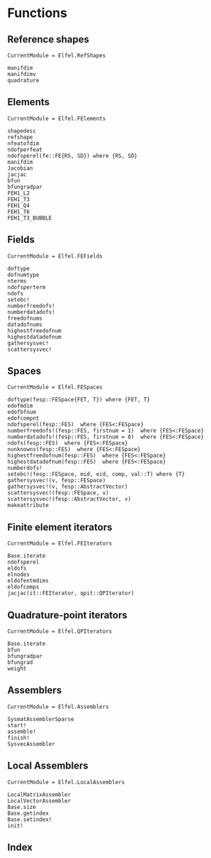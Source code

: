 # Functions

## Reference shapes

```@meta
CurrentModule = Elfel.RefShapes
```


```@docs
manifdim
manifdimv
quadrature
```


## Elements

```@meta
CurrentModule = Elfel.FElements
```

```@docs
shapedesc
refshape
nfeatofdim
ndofperfeat
ndofsperel(fe::FE{RS, SD}) where {RS, SD}
manifdim
Jacobian
jacjac
bfun
bfungradpar
FEH1_L2
FEH1_T3
FEH1_Q4
FEH1_T6
FEH1_T3_BUBBLE
```

## Fields

```@meta
CurrentModule = Elfel.FEFields
```

```@docs
doftype
dofnumtype
nterms
ndofsperterm
ndofs
setebc!
numberfreedofs!
numberdatadofs!
freedofnums
datadofnums
highestfreedofnum
highestdatadofnum
gathersysvec!
scattersysvec!
```

## Spaces

```@meta
CurrentModule = Elfel.FESpaces
```


```@docs
doftype(fesp::FESpace{FET, T}) where {FET, T}
edofmdim
edofbfnum
edofcompnt
ndofsperel(fesp::FES)  where {FES<:FESpace}
numberfreedofs!(fesp::FES, firstnum = 1)  where {FES<:FESpace}
numberdatadofs!(fesp::FES, firstnum = 0)  where {FES<:FESpace}
ndofs(fesp::FES)  where {FES<:FESpace}
nunknowns(fesp::FES)  where {FES<:FESpace}
highestfreedofnum(fesp::FES)  where {FES<:FESpace}
highestdatadofnum(fesp::FES)  where {FES<:FESpace}
numberdofs!
setebc!(fesp::FESpace, mid, eid, comp, val::T) where {T}
gathersysvec!(v, fesp::FESpace)
gathersysvec!(v, fesp::AbstractVector) 
scattersysvec!(fesp::FESpace, v)
scattersysvec!(fesp::AbstractVector, v) 
makeattribute
```

## Finite element iterators

```@meta
CurrentModule = Elfel.FEIterators
```

```@docs
Base.iterate
ndofsperel
eldofs
elnodes
eldofentmdims
eldofcomps
jacjac(it::FEIterator, qpit::QPIterator)
```

## Quadrature-point iterators

```@meta
CurrentModule = Elfel.QPIterators
```

```@docs
Base.iterate
bfun
bfungradpar
bfungrad
weight
```

## Assemblers

```@meta
CurrentModule = Elfel.Assemblers
```

```@docs
SysmatAssemblerSparse
start!
assemble!
finish!
SysvecAssembler
```

## Local Assemblers

```@meta
CurrentModule = Elfel.LocalAssemblers
```

```@docs
LocalMatrixAssembler
LocalVectorAssembler
Base.size
Base.getindex
Base.setindex!
init!
```

## Index

```@index
```

